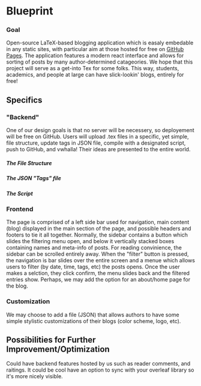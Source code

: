 # Blueprint

### Goal
Open-source LaTeX-based blogging application which is easaly embedable in any static sites, with particular aim at those hosted for free on [GitHub Pages](https://pages.github.com/). The application features a modern react interface and allows for sorting of posts by many author-determined catageories. We hope that this project will serve as a get-into Tex for some folks. This way, students, academics, and people at large can have slick-lookin' blogs, entirely for free!


## Specifics

### "Backend" 
One of our design goals is that no server will be necessery, so deployement will be free on GitHub. Users will upload .tex files in a specific, yet simple, file structure, update tags in JSON file, compile with a designated script, push to GitHub, and vwhalla! Their ideas are presented to the entire world. 

##### The File Structure

##### The JSON "Tags" file

##### The Script 

### Frontend
The page is comprised of a left side bar used for navigation, main content (blog) displayed in the main section of the page, and possible headers and footers to tie it all together. Normally, the sidebar contains a button which slides the filtering menu open, and below it vertically stacked boxes containing names and meta-info of posts. For reading convinience, the sidebar can be scrolled entirely away. When the "filter" button is pressed, the navigation is bar slides over the entire screen and a menue which allows users to filter (by date, time, tags, etc) the posts opens. Once the user makes a selction, they click confirm, the menu slides back and the filtered entries show. Perhaps, we may add the option for an about/home page for the blog.

### Customization
We may choose to add a file (JSON) that allows authors to have some simple stylistic customizations of their blogs (color scheme, logo, etc). 

## Possibilities for Further Improvement/Optimization
Could have backend features hosted by us such as reader comments, and raitings.  It could be cool have an option to sync with your overleaf library so it's more nicely visible. 